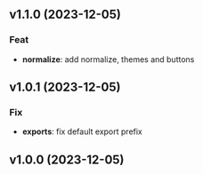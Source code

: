 ## v1.1.0 (2023-12-05)

### Feat

- **normalize**: add normalize, themes and buttons

## v1.0.1 (2023-12-05)

### Fix

- **exports**: fix default export prefix

## v1.0.0 (2023-12-05)

